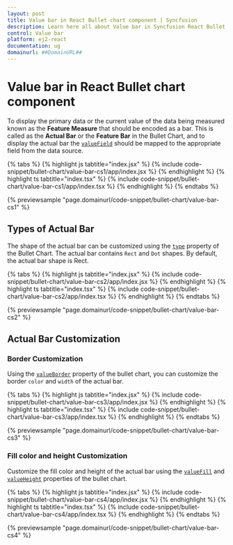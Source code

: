 ```yaml
---
layout: post
title: Value bar in React Bullet chart component | Syncfusion
description: Learn here all about Value bar in Syncfusion React Bullet chart component of Syncfusion Essential JS 2 and more.
control: Value bar 
platform: ej2-react
documentation: ug
domainurl: ##DomainURL##
---
```


# Value bar in React Bullet chart component

To display the primary data or the current value of the data being measured known as the **Feature Measure** that should be encoded as a bar. This is called as the **Actual Bar** or the **Feature Bar** in the Bullet Chart, and to display the actual bar the [`valueField`](https://ej2.syncfusion.com/react/documentation/api/bullet-chart/#valuefield) should be mapped to the appropriate field from the data source.

{% tabs %}
{% highlight js tabtitle="index.jsx" %}
{% include code-snippet/bullet-chart/value-bar-cs1/app/index.jsx %}
{% endhighlight %}
{% highlight ts tabtitle="index.tsx" %}
{% include code-snippet/bullet-chart/value-bar-cs1/app/index.tsx %}
{% endhighlight %}
{% endtabs %}

 {% previewsample "page.domainurl/code-snippet/bullet-chart/value-bar-cs1" %}

## Types of Actual Bar

The shape of the actual bar can be customized using the [`type`](https://ej2.syncfusion.com/react/documentation/api/bullet-chart/#type) property of the Bullet Chart. The actual bar contains `Rect` and `Dot` shapes. By default, the actual bar shape is Rect.

{% tabs %}
{% highlight js tabtitle="index.jsx" %}
{% include code-snippet/bullet-chart/value-bar-cs2/app/index.jsx %}
{% endhighlight %}
{% highlight ts tabtitle="index.tsx" %}
{% include code-snippet/bullet-chart/value-bar-cs2/app/index.tsx %}
{% endhighlight %}
{% endtabs %}

 {% previewsample "page.domainurl/code-snippet/bullet-chart/value-bar-cs2" %}

## Actual Bar Customization

### Border Customization

Using the [`valueBorder`](https://ej2.syncfusion.com/react/documentation/api/bullet-chart/#valueborder) property of the bullet chart, you can customize the border `color` and `width` of the actual bar.

{% tabs %}
{% highlight js tabtitle="index.jsx" %}
{% include code-snippet/bullet-chart/value-bar-cs3/app/index.jsx %}
{% endhighlight %}
{% highlight ts tabtitle="index.tsx" %}
{% include code-snippet/bullet-chart/value-bar-cs3/app/index.tsx %}
{% endhighlight %}
{% endtabs %}

 {% previewsample "page.domainurl/code-snippet/bullet-chart/value-bar-cs3" %}

### Fill color and height Customization

Customize the fill color and height of the actual bar using the [`valueFill`](https://ej2.syncfusion.com/react/documentation/api/bullet-chart/#valuefill) and [`valueHeight`](https://ej2.syncfusion.com/react/documentation/api/bullet-chart/#valueheight) properties of the bullet chart.

{% tabs %}
{% highlight js tabtitle="index.jsx" %}
{% include code-snippet/bullet-chart/value-bar-cs4/app/index.jsx %}
{% endhighlight %}
{% highlight ts tabtitle="index.tsx" %}
{% include code-snippet/bullet-chart/value-bar-cs4/app/index.tsx %}
{% endhighlight %}
{% endtabs %}

 {% previewsample "page.domainurl/code-snippet/bullet-chart/value-bar-cs4" %}